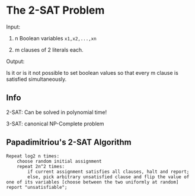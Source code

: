 # The 2-SAT Problem

Input:

1. n Boolean variables `x1,x2,...,xn`

2. m clauses of 2 literals each.

Output:

Is it or is it not possible to set boolean values so that every m clause is satisfied simultaneously.

## Info

2-SAT: Can be solved in polynomial time!

3-SAT: canonical NP-Complete problem

## Papadimitriou's 2-SAT Algorithm

```psyudo
Repeat log2 n times:
    choose random initial assignment
    repeat 2n^2 times:
        if current assignment satisfies all clauses, halt and report;
        else, pick arbitrary unsatisfied clause and flip the value of one of its variables [choose between the two uniformly at random]
report "unsatisfiable";
```
